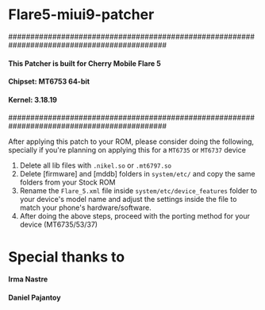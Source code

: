 # Flare5-miui9-patcher

############################################################################################
#### 
#### This Patcher is built for Cherry Mobile Flare 5
#### Chipset: MT6753 64-bit
#### Kernel: 3.18.19
#### 
############################################################################################

 After applying this patch to your ROM, please consider doing the following, specially if you're planning on applying this for a `MT6735` or `MT6737` device

1. Delete all lib files with `.nikel.so` or `.mt6797.so`
2. Delete [firmware] and [mddb] folders in `system/etc/` and copy the same folders from your Stock ROM
3. Rename the `Flare_5.xml` file inside `system/etc/device_features` folder to your device's model name and adjust the settings inside the file to match your phone's hardware/software.
4. After doing the above steps, proceed with the porting method for your device (MT6735/53/37)


# Special thanks to
#### Irma Nastre
#### Daniel Pajantoy
